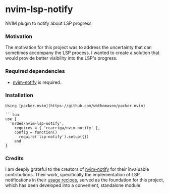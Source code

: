 # nvim-lsp-notify

NVIM plugin to notify about LSP progress

### Motivation 

The motivation for this project was to address the uncertainty that can sometimes accompany the LSP process. 
I wanted to create a solution that would provide better visibility into the LSP's progress.

### Required dependencies

- [nvim-notify](https://github.com/rcarriga/nvim-notify) is required.

### Installation

```
Using [packer.nvim](https://github.com/wbthomason/packer.nvim)

```lua
use {
  'mrded/nvim-lsp-notify',
    requires = { 'rcarriga/nvim-notify' },
    config = function()
      require('lsp-notify').setup({})
    end
}
```

### Credits

I am deeply grateful to the creators of [nvim-notify](https://github.com/rcarriga/nvim-notify) for their invaluable contributions.
Their work, specifically the implementation of LSP notifications in their [usage recipes](https://github.com/rcarriga/nvim-notify/wiki/Usage-Recipes/#progress-updates), served as the foundation for this project, which has been developed into a convenient, standalone module.
